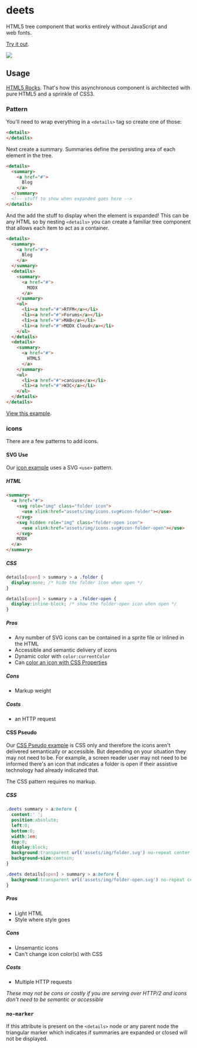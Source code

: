 # deets

HTML5 tree component that works entirely without JavaScript and web&nbsp;fonts.

[Try it out](http://jpdevries.github.io/deets).

![](http://j4p.us/1V3M3k2y0D1U/deets.gif)

## Usage
[HTML5 Rocks](https://www.html5rocks.com). That's how this asynchronous component is architected with pure HTML5 and a sprinkle of&nbsp;CSS3.

### Pattern
You'll need to wrap everything in a `<details>` tag so create one of those:
```html
<details>
</details>
```

Next create a summary. Summaries define the persisting area of each element in the&nbsp;tree.
```html
<details>
  <summary>
    <a href="#">
      Blog
    </a>
  </summary>
  <!-- stuff to show when expanded goes here -->
</details>
```

And the add the stuff to display when the element is expanded! This can be any HTML so by nesting `<details>` you can create a familiar tree component that allows each item to act as a&nbsp;container.

```html
<details>
  <summary>
    <a href="#">
      Blog
    </a>
  </summary>
  <details>
    <summary>
      <a href="#">
        MODX
      </a>
    </summary>
    <ul>
      <li><a href="#">RTFM</a></li>
      <li><a href="#">Forums</a></li>
      <li><a href="#">MAB</a></li>
      <li><a href="#">MODX Cloud</a></li>
    </ul>
  </details>
  <details>
    <summary>
      <a href="#">
        HTML5
      </a>
    </summary>
    <ul>
      <li><a href="#">caniuse</a></li>
      <li><a href="#">W3C</a></li>
    </ul>
  </details>
</details>
```

[View this&nbsp;example](http://jpdevries.github.io/deets).

### icons
There are a few patterns to add&nbsp;icons.

#### SVG Use
Our [icon example](https://jpdevries.github.io/deets/icons.html) uses a SVG `<use>`&nbsp;pattern.
##### HTML
```html
<summary>
  <a href="#">
    <svg role="img" class="folder icon">
      <use xlink:href="assets/img/icons.svg#icon-folder"></use>
    </svg>
    <svg hidden role="img" class="folder-open icon">
      <use xlink:href="assets/img/icons.svg#icon-folder-open"></use>
    </svg>
    MODX
  </a>
</summary>
```

##### CSS
```css
details[open] > summary > a .folder {
  display:none; /* hide the folder icon when open */
}

details[open] > summary > a .folder-open {
  display:inline-block; /* show the folder-open icon when open */
}
```

##### Pros
 - Any number of SVG icons can be contained in a sprite file or inlined in the&nbsp;HTML
 - Accessible and semantic delivery of icons
 - Dynamic color with `color:currentColor`
 - Can [color an icon with CSS&nbsp;Properties](https://codepen.io/jpdevries/pen/MKbrrX)

##### Cons
 - Markup weight

##### Costs
  - an HTTP request

#### CSS Pseudo
Our [CSS Pseudo example](https://jpdevries.github.io/deets/icons-pseudo.html) is CSS only and therefore the icons aren't delivered semantically or accessible. But depending on your situation they may not need to be. For example, a screen reader user may not need to be informed there's an icon that indicates a folder is open if their assistive technology had already indicated&nbsp;that.

The CSS pattern requires no&nbsp;markup.

##### CSS
```css
.deets summary > a:before {
  content:' ';
  position:absolute;
  left:0;
  bottom:0;
  width:1em;
  top:0;
  display:block;
  background:transparent url('assets/img/folder.svg') no-repeat center center;
  background-size:contain;
}

.deets details[open] > summary > a:before {
  background:transparent url('assets/img/folder-open.svg') no-repeat center center;
}
```

##### Pros
 - Light HTML
 - Style where style goes

##### Cons
 - Unsemantic icons
 - Can't change icon color(s) with CSS

##### Costs
- Multiple HTTP requests

 _These may not be cons or costly if you are serving over HTTP/2 and icons don't need to be semantic or&nbsp;accessible_

### `no-marker`
If this attribute is present on the `<details>` node or any parent node the triangular marker which indicates if summaries are expanded or closed will not be&nbsp;displayed.
